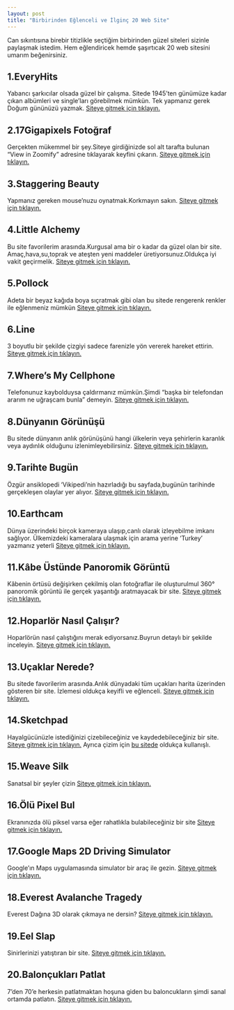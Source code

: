 ```yaml
---
layout: post
title: "Birbirinden Eğlenceli ve İlginç 20 Web Site"
---
```


Can sıkıntısına birebir titizlikle seçtiğim birbirinden güzel siteleri sizinle paylaşmak istedim.
Hem eğlendiricek hemde şaşırtıcak 20 web sitesini umarım beğenirsiniz.

## 1.EveryHits

Yabancı şarkıcılar olsada güzel bir çalışma.
Sitede 1945’ten günümüze kadar çıkan albümleri ve single’ları görebilmek mümkün.
Tek yapmanız gerek Doğum gününüzü yazmak.
[Siteye gitmek için tıklayın.](http://www.everyhit.com/dates/)

## 2.17Gigapixels Fotoğraf

Gerçekten mükemmel bir şey.Siteye girdiğinizde sol alt tarafta bulunan
“View in Zoomify” adresine tıklayarak keyfini çıkarın.
[Siteye gitmek için tıklayın.](http://www.yosemite-17-gigapixels.com/)

## 3.Staggering Beauty

Yapmanız gereken mouse’nuzu oynatmak.Korkmayın sakın.
[Siteye gitmek için tıklayın.](http://www.staggeringbeauty.com/)

## 4.Little Alchemy

Bu site favorilerim arasında.Kurgusal ama bir o kadar da güzel olan bir site.
Amaç,hava,su,toprak ve ateşten yeni maddeler üretiyorsunuz.Oldukça iyi vakit geçirmelik.
[Siteye gitmek için tıklayın.](http://littlealchemy.com/)

## 5.Pollock

Adeta bir beyaz kağıda boya sıçratmak gibi olan bu sitede rengerenk renkler ile eğlenmeniz mümkün
[Siteye gitmek için tıklayın.](http://manetas.com/pollock/)

## 6.Line

3 boyutlu bir şekilde çizgiyi sadece farenizle yön vererek hareket ettirin.
[Siteye gitmek için tıklayın.](http://www.barcinski-jeanjean.com/entries/line3d/)

## 7.Where’s My Cellphone

Telefonunuz kaybolduysa çaldırmanız mümkün.Şimdi “başka bir telefondan ararım ne uğraşcam bunla” demeyin.
[Siteye gitmek için tıklayın.](http://www.wheresmycellphone.com/)

## 8.Dünyanın Görünüşü

Bu sitede dünyanın anlık görünüşünü hangi ülkelerin veya şehirlerin
karanlık veya aydınlık olduğunu izlenimleyebilirsiniz.
[Siteye gitmek için tıklayın.](http://www.fourmilab.ch/cgi-bin/uncgi/Earth/action?opt=-p)

## 9.Tarihte Bugün

Özgür ansiklopedi ‘Vikipedi’nin hazırladığı bu sayfada,bugünün tarihinde gerçekleşen olaylar yer alıyor.
[Siteye gitmek için tıklayın.](https://tr.wikipedia.org/wiki/Vikipedi:Tarihte_bugün)

## 10.Earthcam

Dünya üzerindeki birçok kameraya ulaşıp,canlı olarak izleyebilme imkanı sağlıyor.
Ülkemizdeki kameralara ulaşmak için arama yerine ‘Turkey’ yazmanız yeterli
[Siteye gitmek için tıklayın.](http://www.earthcam.com/)

## 11.Kâbe Üstünde Panoromik Görüntü

Kâbenin örtüsü değişirken çekilmiş olan fotoğraflar ile oluşturulmul 360° panoromik görüntü ile
gerçek yaşantığı aratmayacak bir site.
[Siteye gitmek için tıklayın.](http://www.shutterksa.com/panorama/RoofOfKaaba/)

## 12.Hoparlör Nasıl Çalışır?

Hoparlörün nasıl çalıştığını merak ediyorsanız.Buyrun detaylı bir şekilde inceleyin.
[Siteye gitmek için tıklayın.](http://animagraffs.com/loudspeaker/)

## 13.Uçaklar Nerede?

Bu sitede favorilerim arasında.Anlık dünyadaki tüm uçakları harita üzerinden gösteren bir site.
İzlemesi oldukça keyifli ve eğlenceli.
[Siteye gitmek için tıklayın.](https://www.flightradar24.com/41.02,28.96/7)

## 14.Sketchpad

Hayalgücünüzle istediğinizi çizebileceğiniz ve kaydedebileceğiniz bir site.
[Siteye gitmek için tıklayın.](https://sketch.io/sketchpad/)
Ayrıca çizim için [bu sitede](http://sta.sh/muro/) oldukça kullanışlı.

## 15.Weave Silk

Sanatsal bir şeyler çizin
[Siteye gitmek için tıklayın.](http://weavesilk.com/)

## 16.Ölü Pixel Bul

Ekranınızda ölü piksel varsa eğer rahatlıkla bulabileceğiniz bir site
[Siteye gitmek için tıklayın.](http://www.doihaveadeadpixel.com/)

## 17.Google Maps 2D Driving Simulator

Google’ın Maps uygulamasında simulator bir araç ile gezin.
[Siteye gitmek için tıklayın.](https://framesynthesis.com/drivingsimulator/maps/)

## 18.Everest Avalanche Tragedy

Everest Dağına 3D olarak çıkmaya ne dersin?
[Siteye gitmek için tıklayın.](http://everestavalanchetragedy.com/mt-everest-journey.html)

## 19.Eel Slap

Sinirlerinizi yatıştıran bir site.
[Siteye gitmek için tıklayın.](http://eelslap.com/)

## 20.Balonçukları Patlat

7’den 70’e herkesin patlatmaktan hoşuna giden bu baloncukların şimdi sanal ortamda patlatın.
[Siteye gitmek için tıklayın.](http://www.snapbubbles.com/)